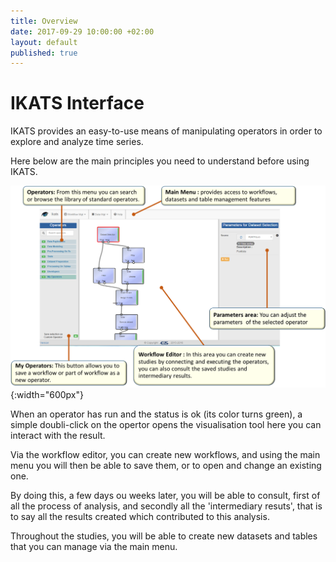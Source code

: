 ```yaml
---
title: Overview
date: 2017-09-29 10:00:00 +02:00
layout: default
published: true
---
```




IKATS Interface
===============

IKATS provides an easy-to-use means of manipulating operators in order to explore and analyze time series.

Here below are the main principles you need to understand before using IKATS.

![Texte alternatif](/img/ikats_interface.png "IKATS interface"){:width="600px"}

When an operator has run and the status is ok (its color turns green), a simple doubli-click on the opertor opens the visualisation tool here you can interact with the result.

Via the workflow editor, you can create new workflows, and using the main menu you will then be able to save them, or to open and change an existing one.

By doing this, a few days ou weeks later, you will be able to consult, first of all the process of analysis, and secondly all the 'intermediary resuts', that is to say all the results created which contributed to this analysis.

Throughout the studies, you will be able to create new datasets and tables  that you can manage via the main menu.
